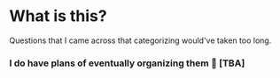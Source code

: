 # What is this?
Questions that I came across that categorizing would've taken too long. 

### I do have plans of eventually organizing them :100: [TBA]